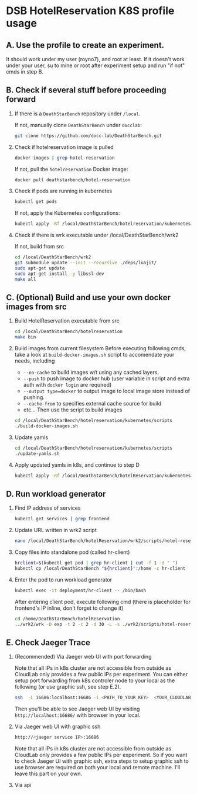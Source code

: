 # DSB HotelReservation K8S profile usage

## A. Use the profile to create an experiment.

   It should work under my user (royno7), and root at least. If it doesn't work under your user, su to mine or root after experiment setup and run "if not" cmds in step B.

## B. Check if several stuff before proceeding forward

   1. If there is a `DeathStarBench` repository under `/local`.

      If not, manually clone `DeathStarBench` under `docclab`:

      ```bash
      git clone https://github.com/docc-lab/DeathStarBench.git
      ```

   2. Check if hotelreservation image is pulled

      ```bash
      docker images | grep hotel-reservation
      ```

      If not, pull the `hotelreservation` Docker image:

      ```bash
      docker pull deathstarbench/hotel-reservation
      ```

   3. Check if pods are running in kubernetes

      ```bash
      kubectl get pods
      ```

      If not, apply the Kubernetes configurations:

      ```bash
      kubectl apply -Rf /local/DeathStarBench/hotelreservation/kubernetes
      ```

   4. Check if there is wrk executable under /local/DeathStarBench/wrk2

      If not, build from src

      ```bash
      cd /local/DeathStarBench/wrk2
      git submodule update --init --recursive ./deps/luajit/
      sudo apt-get update
      sudo apt-get install -y libssl-dev
      make all
      ```

## C. (Optional) Build and use your own docker images from src

   1. Build HotelReservation executable from src

      ```bash
      cd /local/DeathStarBench/hotelreservation
      make bin
      ```

   2. Build images from current filesystem
      Before executing following cmds, take a look at `build-docker-images.sh` script to accomendate your needs, including
      - `--no-cache` to build images w/t using any cached layers.
      - `--push` to push image to docker hub (user variable in script and extra auth with `docker login` are required)
      - `--output type=docker` to output image to local image store instead of pushing.
      - `--cache-from` to specifies external cache source for build
      - etc...
      Then use the script to build images

      ```bash
      cd /local/DeathStarBench/hotelreservation/kubernetes/scripts
      ./build-docker-images.sh
      ```

   3. Update yamls

      ```bash
      cd /local/DeathStarBench/hotelreservation/kubernetes/scripts
      ./update-yamls.sh
      ```

   4. Apply updated yamls in k8s, and continue to step D

      ```bash
      kubectl apply -Rf /local/DeathStarBench/hotelReservation/kubernetes
      ```

## D. Run workload generator

   1. Find IP address of services

      ```bash
      kubectl get services | grep frontend
      ```

   2. Update URL written in wrk2 script

      ```bash
      nano /local/DeathStarBench/hotelReservation/wrk2/scripts/hotel-reservation/mixed-workload_type_1.lua
      ```

   3. Copy files into standalone pod (called hr-client)

      ```bash
      hrclient=$(kubectl get pod | grep hr-client | cut -f 1 -d " ")
      kubectl cp /local/DeathStarBench "${hrclient}":/home -c hr-client
      ```

   4. Enter the pod to run workload generator

      ```bash
      kubectl exec -it deployment/hr-client -- /bin/bash
      ```

      After entering client pod, execute following cmd (there is placeholder for frontend's IP inline, don't forget to change it)

      ```bash
      cd /home/DeathStarBench/hotelReservation
      ../wrk2/wrk -D exp -t 2 -c 2 -d 30 -L -s ./wrk2/scripts/hotel-reservation/mixed-workload_type_1.lua http://<FRONTEND_IP_IN_STEP_D.1>:5000 -R 2
      ```

## E. Check Jaeger Trace

   1. (Recommended) Via Jaeger web UI with port forwarding

      Note that all IPs in k8s cluster are not accessible from outside as CloudLab only provides a few public IPs per experiment.
      You can either setup port forwarding from k8s controler node to your local as the following (or use graphic ssh, see step E.2).

      ```bash
      ssh  -L 16686:localhost:16686 -i <PATH_TO_YOUR_KEY>  <YOUR_CLOUDLAB_USERID>@<HOST_FOR_NODE_0> ‘kubectl port-forward deployment/jaeger 16686:16686’
      ```

      Then you'll be able to see Jaeger web UI by visiting `http://localhost:16686/` with browser in your local.

   2. Via Jaeger web UI with graphic ssh

      ```bash
      http://<jaeger service IP>:16686
      ```

      Note that all IPs in k8s cluster are not accessible from outside as CloudLab only provides a few public IPs per experiment.
      So if you want to check Jaeger UI with graphic ssh, extra steps to setup graphic ssh to use browser are required on both your local and remote machine. I'll leave this part on your own.

   3. Via api
